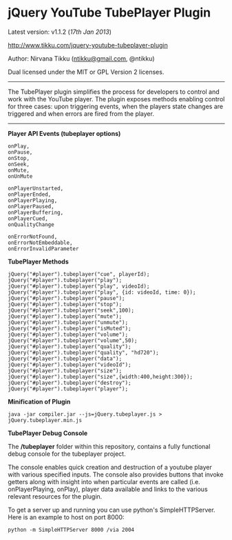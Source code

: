 jQuery YouTube TubePlayer Plugin
===

Latest version: v1.1.2 (_17th Jan 2013_)

http://www.tikku.com/jquery-youtube-tubeplayer-plugin

Author: Nirvana Tikku (ntikku@gmail.com, @ntikku)

Dual licensed under the MIT or GPL Version 2 licenses.

----

The TubePlayer plugin simplifies the process for developers to control and work with the YouTube player. The plugin exposes methods enabling control for three cases: upon triggering events, when the players state changes are triggered and when errors are fired from the player.

----

**Player API Events (tubeplayer options)**

	onPlay,
	onPause,
	onStop,
	onSeek,
	onMute,
	onUnMute

	onPlayerUnstarted,
	onPlayerEnded,
	onPlayerPlaying,
	onPlayerPaused,
	onPlayerBuffering,
	onPlayerCued,
	onQualityChange
	
	onErrorNotFound,
	onErrorNotEmbeddable,
	onErrorInvalidParameter

**TubePlayer Methods**
	
	jQuery("#player").tubeplayer("cue", playerId);
    jQuery("#player").tubeplayer("play");
    jQuery("#player").tubeplayer("play", videoId);
    jQuery("#player").tubeplayer("play", {id: videoId, time: 0});
    jQuery("#player").tubeplayer("pause");
    jQuery("#player").tubeplayer("stop");
    jQuery("#player").tubeplayer("seek",100);
    jQuery("#player").tubeplayer("mute");
    jQuery("#player").tubeplayer("unmute");
    jQuery("#player").tubeplayer("isMuted");
    jQuery("#player").tubeplayer("volume");
    jQuery("#player").tubeplayer("volume",50);
    jQuery("#player").tubeplayer("quality");
    jQuery("#player").tubeplayer("quality", "hd720");
    jQuery("#player").tubeplayer("data");
    jQuery("#player").tubeplayer("videoId");
    jQuery("#player").tubeplayer("size");
    jQuery("#player").tubeplayer("size",{width:400,height:300});
    jQuery("#player").tubeplayer("destroy");
    jQuery("#player").tubeplayer("player");

**Minification of Plugin**

	java -jar compiler.jar --js=jQuery.tubeplayer.js > jQuery.tubeplayer.min.js

**TubePlayer Debug Console**

The **/tubeplayer** folder within this repository, contains a fully functional debug console for the tubeplayer project.  

The console enables quick creation and destruction of a youtube player with various specified inputs.  The console also provides buttons that invoke getters along with insight into when particular events are called (i.e. onPlayerPlaying, onPlay), player data available and links to the various relevant resources for the plugin. 

To get a server up and running you can use python's SimpleHTTPServer. Here is an example to host on port 8000:

	python -m SimpleHTTPServer 8000 /via 2004
	
	
